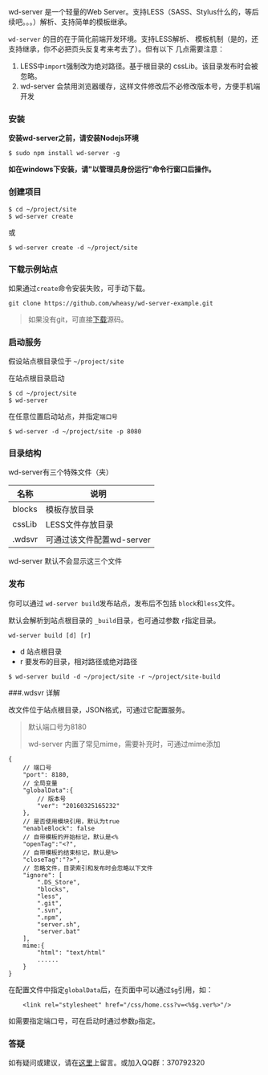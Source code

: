 wd-server 是一个轻量的Web Server。支持LESS（SASS、Stylus什么的，等后续吧。。。）解析、支持简单的模板继承。

`wd-server` 的目的在于简化前端开发环境。支持LESS解析、
模板机制（是的，还支持继承，你不必把页头反复考来考去了）。但有以下
几点需要注意：

1. LESS中`import`强制改为绝对路径。基于根目录的 cssLib。该目录发布时会被忽略。
2. wd-server 会禁用浏览器缓存，这样文件修改后不必修改版本号，方便手机端开发


### 安装
__安装wd-server之前，请安装Nodejs环境__

```
$ sudo npm install wd-server -g
```
__如在windows下安装，请"以管理员身份运行"命令行窗口后操作。__

### 创建项目

```
$ cd ~/project/site
$ wd-server create
```
或

```
$ wd-server create -d ~/project/site
```

### 下载示例站点
如果通过`create`命令安装失败，可手动下载。

```
git clone https://github.com/wheasy/wd-server-example.git
```

> 如果没有git，可直接[下载](https://github.com/wheasy/wd-server-example/releases)源码。


### 启动服务

假设站点根目录位于  `~/project/site`

在站点根目录启动

```
$ cd ~/project/site
$ wd-server
```

在任意位置启动站点，并指定`端口号`

```
$ wd-server -d ~/project/site -p 8080
```

### 目录结构
wd-server有三个特殊文件（夹）

名称|说明
----|----
blocks|  模板存放目录
cssLib|    LESS文件存放目录
.wdsvr   |可通过该文件配置wd-server

wd-server 默认不会显示这三个文件

### 发布
你可以通过 `wd-server build`发布站点，发布后不包括 `block`和`less`文件。

默认会解析到站点根目录的 `_build`目录，也可通过参数 `r`指定目录。

`wd-server build [d] [r]`

* d 站点根目录
* r 要发布的目录，相对路径或绝对路径

```
$ wd-server build -d ~/project/site -r ~/project/site-build
```

###.wdsvr 详解

改文件位于站点根目录，JSON格式，可通过它配置服务。

>默认端口号为8180
>
>wd-server 内置了常见mime，需要补充时，可通过mime添加

```
{
    // 端口号
    "port": 8180,
    // 全局变量
    "globalData":{
        // 版本号
        "ver": "20160325165232"
    },
    // 是否使用模块引用，默认为true
    "enableBlock": false
    // 自带模板的开始标记，默认是<%
    "openTag":"<?",
    // 自带模板的结束标记，默认是%>
    "closeTag":"?>",
    // 忽略文件，目录索引和发布时会忽略以下文件
    "ignore": [
        ".DS_Store", 
        "blocks", 
        "less", 
        ".git", 
        ".svn", 
        ".npm", 
        "server.sh", 
        "server.bat"
    ],
    mime:{
        "html": "text/html"
        ......
    }
}
```

在配置文件中指定`globalData`后，在页面中可以通过`$g`引用，如：

```
    <link rel="stylesheet" href="/css/home.css?v=<%$g.ver%>"/>
```

如需要指定端口号，可在启动时通过参数`p`指定。

### 答疑
如有疑问或建议，请在[这里](https://github.com/wheasy/wd-server/issues)上留言。或加入QQ群：370792320


<!--
##其他

如果`wd-server`不能满足你的需求，请不必沮丧，还有一个叫[Astros](#)的项目，除了`wd-server`的功能，还具备自支持模块化开发、自动合并JS依赖、自动合成雪碧图和字体文件等功能。

-->
